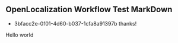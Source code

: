 ## OpenLocalization Workflow Test MarkDown
* 3bfacc2e-0f01-4d60-b037-1cfa8a91397b 
thanks!

Hello world